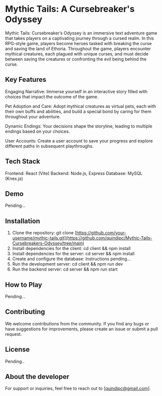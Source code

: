 # Mythic Tails: A Cursebreaker's Odyssey

Mythic Tails: Cursebreaker’s Odyssey is an immersive text adventure game that takes players on a captivating journey through a cursed realm. In this RPG-style game, players become heroes tasked with breaking the curse and saving the land of Ethoria. Throughout the game, players encounter mythical creatures, each plagued with unique curses, and must decide between saving the creatures or confronting the evil being behind the curse.

## Key Features

Engaging Narrative: Immerse yourself in an interactive story filled with choices that impact the outcome of the game.

Pet Adoption and Care: Adopt mythical creatures as virtual pets, each with their own buffs and abilities, and build a special bond by caring for them throughout your adventure.

Dynamic Endings: Your decisions shape the storyline, leading to multiple endings based on your choices.

User Accounts: Create a user account to save your progress and explore different paths in subsequent playthroughs.

## Tech Stack
Frontend: React (Vite)
Backend: Node.js, Express
Database: MySQL (Knex.js)

## Demo
Pending...

## Installation

1) Clone the repository: git clone [https://github.com/your-username/mythic-tails.git](https://github.com/quindipc/Mythic-Tails-Cursebreakers-Odyssey/tree/main)
2) Install dependencies for the client: cd client && npm install
3) Install dependencies for the server: cd server && npm install
4) Create and configure the database: Instructions pending...
5) Run the development server: cd client && npm run dev
6) Run the backend server: cd server && npm run start 

## How to Play

Pending...

## Contributing

We welcome contributions from the community. If you find any bugs or have suggestions for improvements, please create an issue or submit a pull request.

## License

Pending..

## About the developer

For support or inquiries, feel free to reach out to [quindipc@gmail.com].


